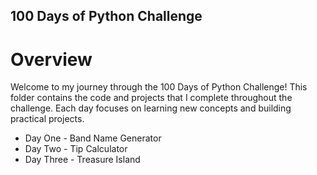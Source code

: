 ## 100 Days of Python Challenge
# Overview
Welcome to my journey through the 100 Days of Python Challenge! This folder contains the code and projects that I complete throughout the challenge. Each day focuses on learning new concepts and building practical projects.
- Day One - Band Name Generator
- Day Two - Tip Calculator
- Day Three - Treasure Island